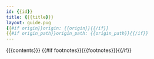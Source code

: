 ```yaml
---
id: {{id}}
title: {{{title}}}
layout: guide.pug
{{#if origin}}origin: {{origin}}{{/if}}
{{#if origin_path}}origin_path: {{origin_path}}{{/if}}
---
```

{{{contents}}}
{{#if footnotes}}{{{footnotes}}}{{/if}}
